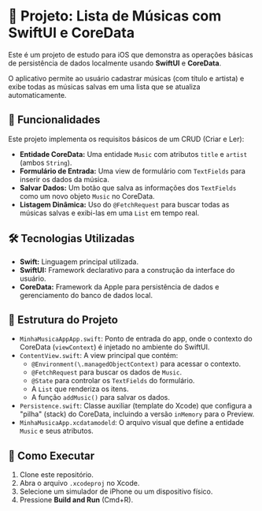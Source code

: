 # 🎵 Projeto: Lista de Músicas com SwiftUI e CoreData

Este é um projeto de estudo para iOS que demonstra as operações básicas de persistência de dados localmente usando **SwiftUI** e **CoreData**.

O aplicativo permite ao usuário cadastrar músicas (com título e artista) e exibe todas as músicas salvas em uma lista que se atualiza automaticamente.

## 🚀 Funcionalidades

Este projeto implementa os requisitos básicos de um CRUD (Criar e Ler):

* **Entidade CoreData:** Uma entidade `Music` com atributos `title` e `artist` (ambos `String`).
* **Formulário de Entrada:** Uma view de formulário com `TextFields` para inserir os dados da música.
* **Salvar Dados:** Um botão que salva as informações dos `TextFields` como um novo objeto `Music` no CoreData.
* **Listagem Dinâmica:** Uso do `@FetchRequest` para buscar todas as músicas salvas e exibi-las em uma `List` em tempo real.

## 🛠️ Tecnologias Utilizadas

* **Swift:** Linguagem principal utilizada.
* **SwiftUI:** Framework declarativo para a construção da interface do usuário.
* **CoreData:** Framework da Apple para persistência de dados e gerenciamento do banco de dados local.

## 📖 Estrutura do Projeto

* `MinhaMusicaAppApp.swift`: Ponto de entrada do app, onde o contexto do CoreData (`viewContext`) é injetado no ambiente do SwiftUI.
* `ContentView.swift`: A view principal que contém:
    * `@Environment(\.managedObjectContext)` para acessar o contexto.
    * `@FetchRequest` para buscar os dados de `Music`.
    * `@State` para controlar os `TextFields` do formulário.
    * A `List` que renderiza os itens.
    * A função `addMusic()` para salvar os dados.
* `Persistence.swift`: Classe auxiliar (template do Xcode) que configura a "pilha" (stack) do CoreData, incluindo a versão `inMemory` para o Preview.
* `MinhaMusicaApp.xcdatamodeld`: O arquivo visual que define a entidade `Music` e seus atributos.

## 🏃 Como Executar

1.  Clone este repositório.
2.  Abra o arquivo `.xcodeproj` no Xcode.
3.  Selecione um simulador de iPhone ou um dispositivo físico.
4.  Pressione **Build and Run** (Cmd+R).
